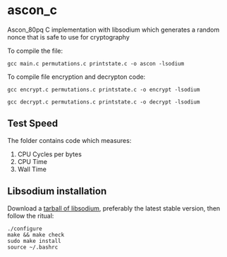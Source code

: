 # ascon_c

Ascon_80pq C implementation with libsodium which generates a random nonce that is safe to use for cryptography

To compile the file:

```
gcc main.c permutations.c printstate.c -o ascon -lsodium
```

To compile file encryption and decrypton code:
```
gcc encrypt.c permutations.c printstate.c -o encrypt -lsodium
```
```
gcc decrypt.c permutations.c printstate.c -o decrypt -lsodium
```

## Test Speed
The folder contains code which measures:
1. CPU Cycles per bytes
2. CPU Time
3. Wall Time

## Libsodium installation
Download a [tarball of libsodium](https://download.libsodium.org/libsodium/releases/), preferably the latest stable version, then follow the ritual:

```
./configure
make && make check
sudo make install
source ~/.bashrc
```
